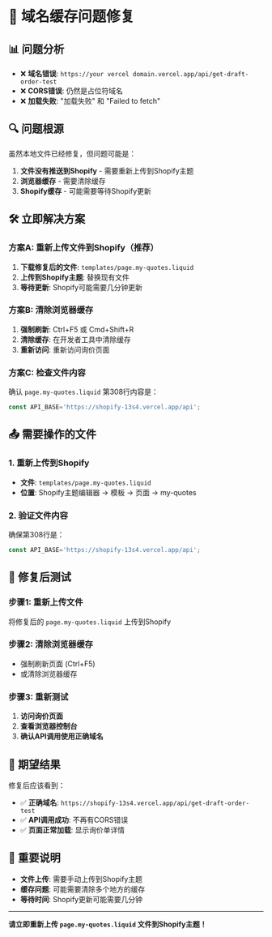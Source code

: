 # 🚨 域名缓存问题修复

## 📊 问题分析
- ❌ **域名错误**: `https://your vercel domain.vercel.app/api/get-draft-order-test`
- ❌ **CORS错误**: 仍然是占位符域名
- ❌ **加载失败**: "加载失败" 和 "Failed to fetch"

## 🔍 问题根源
虽然本地文件已经修复，但问题可能是：
1. **文件没有推送到Shopify** - 需要重新上传到Shopify主题
2. **浏览器缓存** - 需要清除缓存
3. **Shopify缓存** - 可能需要等待Shopify更新

## 🛠️ 立即解决方案

### 方案A: 重新上传文件到Shopify（推荐）
1. **下载修复后的文件**: `templates/page.my-quotes.liquid`
2. **上传到Shopify主题**: 替换现有文件
3. **等待更新**: Shopify可能需要几分钟更新

### 方案B: 清除浏览器缓存
1. **强制刷新**: Ctrl+F5 或 Cmd+Shift+R
2. **清除缓存**: 在开发者工具中清除缓存
3. **重新访问**: 重新访问询价页面

### 方案C: 检查文件内容
确认 `page.my-quotes.liquid` 第308行内容是：
```javascript
const API_BASE='https://shopify-13s4.vercel.app/api';
```

## 📤 需要操作的文件

### 1. 重新上传到Shopify
- **文件**: `templates/page.my-quotes.liquid`
- **位置**: Shopify主题编辑器 → 模板 → 页面 → my-quotes

### 2. 验证文件内容
确保第308行是：
```javascript
const API_BASE='https://shopify-13s4.vercel.app/api';
```

## 🧪 修复后测试

### 步骤1: 重新上传文件
将修复后的 `page.my-quotes.liquid` 上传到Shopify

### 步骤2: 清除浏览器缓存
- 强制刷新页面 (Ctrl+F5)
- 或清除浏览器缓存

### 步骤3: 重新测试
1. **访问询价页面**
2. **查看浏览器控制台**
3. **确认API调用使用正确域名**

## 🎯 期望结果

修复后应该看到：
- ✅ **正确域名**: `https://shopify-13s4.vercel.app/api/get-draft-order-test`
- ✅ **API调用成功**: 不再有CORS错误
- ✅ **页面正常加载**: 显示询价单详情

## 📝 重要说明

- **文件上传**: 需要手动上传到Shopify主题
- **缓存问题**: 可能需要清除多个地方的缓存
- **等待时间**: Shopify更新可能需要几分钟

---

**请立即重新上传 `page.my-quotes.liquid` 文件到Shopify主题！**
